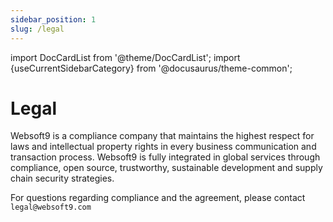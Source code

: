 ```yaml
---
sidebar_position: 1
slug: /legal
---
```


import DocCardList from '@theme/DocCardList';
import {useCurrentSidebarCategory} from '@docusaurus/theme-common';

# Legal

Websoft9 is a compliance company that maintains the highest respect for laws and intellectual property rights in every business communication and transaction process.  Websoft9 is fully integrated in global services through compliance, open source, trustworthy, sustainable development and supply chain security strategies.


<DocCardList items={useCurrentSidebarCategory().items}/>

For questions regarding compliance and the agreement, please contact `legal@websoft9.com`